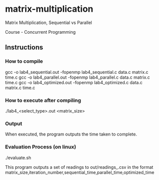 # matrix-multiplication

Matrix Multiplication, Sequential vs Parallel

Course - Concurrent Programming

## Instructions

### How to compile
gcc -o lab4_sequential.out -fopenmp lab4_sequential.c data.c matrix.c time.c
gcc -o lab4_parallel.out   -fopenmp lab4_parallel.c   data.c matrix.c time.c
gcc -o lab4_optimized.out  -fopenmp lab4_optimized.c  data.c matrix.c time.c

### How to execute after compiling
./lab4_<select_type>.out <matrix_size>

### Output
When executed, the program outputs the time taken to complete.

### Evaluation Process (on linux)
./evaluate.sh

This program outputs a set of readings to out/readings_<date>.csv in the format
	matrix_size,iteration_number,sequential_time,parallel_time,optimized_time